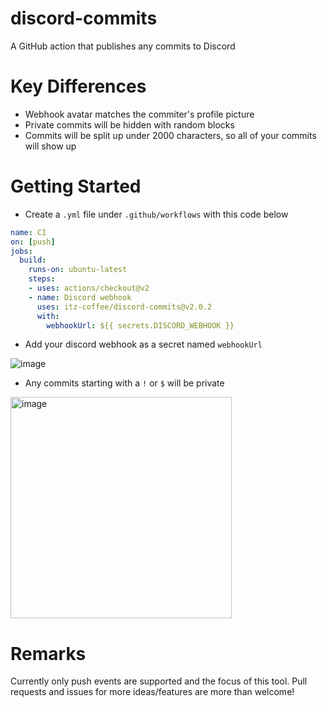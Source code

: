# discord-commits
A GitHub action that publishes any commits to Discord

# Key Differences
- Webhook avatar matches the commiter's profile picture
- Private commits will be hidden with random blocks
- Commits will be split up under 2000 characters, so all of your commits will show up

# Getting Started
- Create a `.yml` file under `.github/workflows` with this code below
```yml
name: CI
on: [push]
jobs:
  build:
    runs-on: ubuntu-latest
    steps:
    - uses: actions/checkout@v2
    - name: Discord webhook
      uses: itz-coffee/discord-commits@v2.0.2
      with:
        webhookUrl: ${{ secrets.DISCORD_WEBHOOK }}
```
- Add your discord webhook as a secret named `webhookUrl`

![image](https://user-images.githubusercontent.com/36643731/224229138-4efc9094-be0e-4d4a-92b1-43959ed8d9b3.png)

- Any commits starting with a `!` or `$` will be private

<img width="354" alt="image" src="https://github.com/itz-coffee/discord-commits/assets/36643731/a1e3e763-8cef-421d-84f4-273d871a0516">

# Remarks
Currently only push events are supported and the focus of this tool. Pull requests and issues for more ideas/features are more than welcome!
